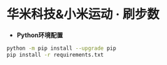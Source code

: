 # 华米科技&小米运动 · 刷步数
* **Python环境配置**
```bash
python -m pip install --upgrade pip
pip install -r requirements.txt
```
